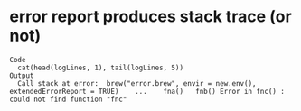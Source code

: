 # error report produces stack trace (or not)

    Code
      cat(head(logLines, 1), tail(logLines, 5))
    Output
      Call stack at error: 	brew("error.brew", envir = new.env(), extendedErrorReport = TRUE) 	 ... 	fna() 	fnb() Error in fnc() : could not find function "fnc"


